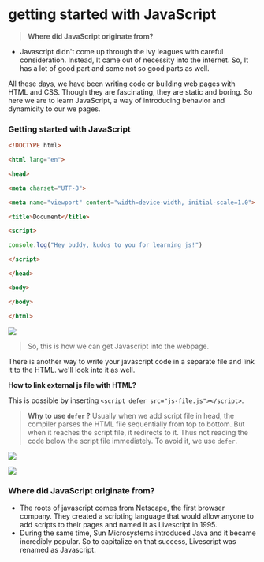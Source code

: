 # getting started with JavaScript

>**Where did JavaScript originate from?**
- Javascript didn't come up through the ivy leagues with careful consideration. Instead, It came out of necessity into the internet. So, It has a lot of good part and some not so good parts as well.

All these days, we have been writing code or building web pages with HTML and CSS. Though they are fascinating, they are static and boring. So here we are to learn JavaScript, a way of introducing behavior and dynamicity to our we pages. 

### Getting started with JavaScript

```html
<!DOCTYPE html>

<html lang="en">

<head>

<meta charset="UTF-8">

<meta name="viewport" content="width=device-width, initial-scale=1.0">

<title>Document</title>

<script>

console.log("Hey buddy, kudos to you for learning js!")

</script>

</head>

<body>

</body>

</html>
```


![](https://i.imgur.com/S6Bi0EQ.png)

> So, this is how we can get Javascript into the webpage. 

There is another way to write your javascript code in a separate file and link it to the HTML. we'll look into it as well.

**How to link external js file with HTML?**

This is possible by inserting `<script defer src="js-file.js"></script>`.

> **Why to use `defer` ?**  Usually when we add script file in head, the compiler parses the HTML file sequentially from top to bottom. But when it reaches the script file, it redirects to it. Thus not reading the code below the script file immediately. To avoid it, we use `defer`.

![](https://i.imgur.com/IYNMhY2.png)


![](https://i.imgur.com/iBwEbjF.png)

### Where did JavaScript originate from?

- The roots of javascript comes from Netscape, the first browser company. They created a scripting language that would allow anyone to add scripts to their pages and named it as Livescript in 1995.
- During the same time, Sun Microsystems introduced Java and it became incredibly popular. So to capitalize on that success, Livescript was renamed as Javascript.
